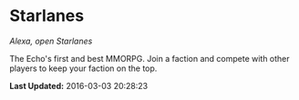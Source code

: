 # Starlanes
*Alexa, open Starlanes*

The Echo's first and best MMORPG. Join a faction and compete with other players to keep your faction on the top.

**Last Updated:** 2016-03-03 20:28:23